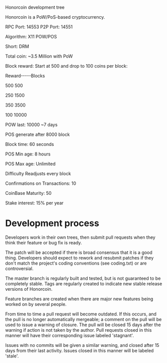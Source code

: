 
Honorcoin development tree

Honorcoin is a PoW/PoS-based cryptocurrency.

RPC Port: 14553
P2P Port: 14551

Algorithm: X11 POW/POS

Short: DRM

Total coin: ~3.5 Million with PoW

Block reward: Start at 500 and drop to 100 coins per block:

 Reward-----Blocks
 
 500        500
 
 250        1500
 
 350        3500
 
 100        10000 
 
POW last: 10000 ~7 days

POS generate after 8000 block

Block time: 60 seconds

POS Min age: 8 hours

POS Max age: Unlimited

Difficulty Readjusts every block

Confirmations on Transactions: 10

CoinBase Maturity: 50

Stake interest: 15% per year

Development process
===========================

Developers work in their own trees, then submit pull requests when
they think their feature or bug fix is ready.

The patch will be accepted if there is broad consensus that it is a
good thing.  Developers should expect to rework and resubmit patches
if they don't match the project's coding conventions (see coding.txt)
or are controversial.

The master branch is regularly built and tested, but is not guaranteed
to be completely stable. Tags are regularly created to indicate new
stable release versions of Honorcoin.

Feature branches are created when there are major new features being
worked on by several people.

From time to time a pull request will become outdated. If this occurs, and
the pull is no longer automatically mergeable; a comment on the pull will
be used to issue a warning of closure. The pull will be closed 15 days
after the warning if action is not taken by the author. Pull requests closed
in this manner will have their corresponding issue labeled 'stagnant'.

Issues with no commits will be given a similar warning, and closed after
15 days from their last activity. Issues closed in this manner will be 
labeled 'stale'.
